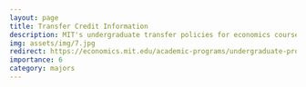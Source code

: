 ```yaml
---
layout: page
title: Transfer Credit Information
description: MIT's undergraduate transfer policies for economics courses taken at other colleges.
img: assets/img/7.jpg
redirect: https://economics.mit.edu/academic-programs/undergraduate-program/transfer-credits
importance: 6
category: majors
---
```

